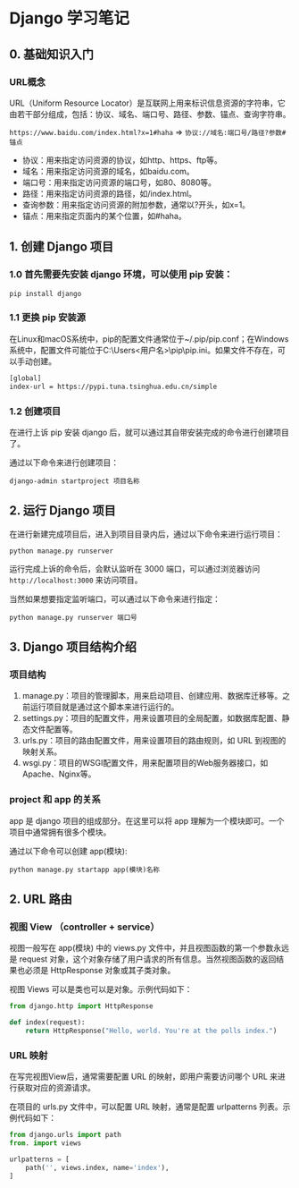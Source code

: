 
# Django 学习笔记

## 0. 基础知识入门

### URL概念

URL（Uniform Resource Locator）是互联网上用来标识信息资源的字符串，它由若干部分组成，包括：协议、域名、端口号、路径、参数、锚点、查询字符串。

`https://www.baidu.com/index.html?x=1#haha` => `协议://域名:端口号/路径?参数#锚点`

- 协议：用来指定访问资源的协议，如http、https、ftp等。
- 域名：用来指定访问资源的域名，如baidu.com。
- 端口号：用来指定访问资源的端口号，如80、8080等。
- 路径：用来指定访问资源的路径，如/index.html。
- 查询参数：用来指定访问资源的附加参数，通常以?开头，如x=1。
- 锚点：用来指定页面内的某个位置，如#haha。

## 1. 创建 Django 项目

### 1.0 首先需要先安装 django 环境，可以使用 pip 安装：

```shell
pip install django
```

### 1.1 更换 pip 安装源

在Linux和macOS系统中，pip的配置文件通常位于~/.pip/pip.conf；在Windows系统中，配置文件可能位于C:\Users\<用户名>\pip\pip.ini。如果文件不存在，可以手动创建。

```txt
[global]
index-url = https://pypi.tuna.tsinghua.edu.cn/simple
```

### 1.2 创建项目

在进行上诉 pip 安装 django 后，就可以通过其自带安装完成的命令进行创建项目了。

通过以下命令来进行创建项目：

```shell
django-admin startproject 项目名称
```

## 2. 运行 Django 项目

在进行新建完成项目后，进入到项目目录内后，通过以下命令来进行运行项目：

```shell
python manage.py runserver
```

运行完成上诉的命令后，会默认监听在 3000 端口，可以通过浏览器访问 `http://localhost:3000` 来访问项目。

当然如果想要指定监听端口，可以通过以下命令来进行指定：

```shell
python manage.py runserver 端口号
```

## 3. Django 项目结构介绍

### 项目结构 

1. manage.py：项目的管理脚本，用来启动项目、创建应用、数据库迁移等。之前运行项目就是通过这个脚本来进行运行的。
2. settings.py：项目的配置文件，用来设置项目的全局配置，如数据库配置、静态文件配置等。
3. urls.py：项目的路由配置文件，用来设置项目的路由规则，如 URL 到视图的映射关系。
4. wsgi.py：项目的WSGI配置文件，用来配置项目的Web服务器接口，如Apache、Nginx等。

### project 和 app 的关系

app 是 django 项目的组成部分。在这里可以将 app 理解为一个模块即可。一个项目中通常拥有很多个模块。

通过以下命令可以创建 app(模块):

```shell
python manage.py startapp app(模块)名称
```

## 2. URL 路由

### 视图 View （controller + service）

视图一般写在 app(模块) 中的 views.py 文件中，并且视图函数的第一个参数永远是 request 对象，这个对象存储了用户请求的所有信息。当然视图函数的返回结果也必须是 HttpResponse 对象或其子类对象。

视图 Views 可以是类也可以是对象。示例代码如下：

```python
from django.http import HttpResponse

def index(request):
    return HttpResponse("Hello, world. You're at the polls index.")
```

### URL 映射

在写完视图View后，通常需要配置 URL 的映射，即用户需要访问哪个 URL 来进行获取对应的资源请求。

在项目的 urls.py 文件中，可以配置 URL 映射，通常是配置 urlpatterns 列表。示例代码如下：

```python
from django.urls import path
from. import views

urlpatterns = [
    path('', views.index, name='index'),
]
```






